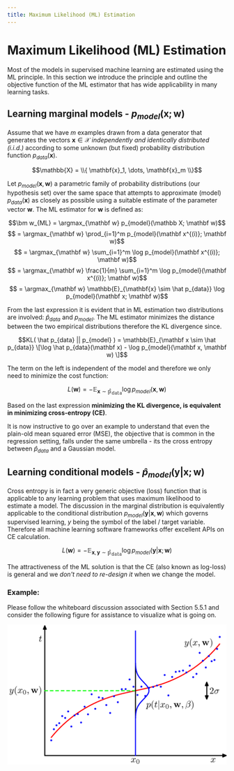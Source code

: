 ```yaml
---
title: Maximum Likelihood (ML) Estimation 
---
```


# Maximum Likelihood (ML) Estimation

Most of the models in supervised machine learning are estimated using the ML principle. In this section we introduce the principle and outline the objective function of the ML estimator that has wide applicability in many learning tasks. 

## Learning marginal models -  $p_{model}(\mathbf{x}; \mathbf w)$

Assume that we have $m$ examples drawn from a data generator that generates the vectors $\mathbf{x} \in \mathcal{X}$ _independently and identically distributed (i.i.d.)_ according to some unknown (but fixed) probability distribution function $p_{data}(\mathbf{x})$.

$$\mathbb{X} = \\{ \mathbf{x}_1, \dots, \mathbf{x}_m \\}$$

Let $p_{model}(\mathbf x, \mathbf w)$ a parametric family of probability distributions (our hypothesis set) over the same space that attempts to approximate (model) $p_{data}(\mathbf{x})$ as closely as possible using a suitable estimate of the parameter vector $\mathbf w$. The ML estimator for $\mathbf w$ is defined as:

$$\bm w_{ML} = \argmax_{\mathbf w} p_{model}(\mathbb X; \mathbf w)$$
$$ = \argmax_{\mathbf w} \prod_{i=1}^m p_{model}(\mathbf x^{(i)}; \mathbf w)$$
$$ = \argmax_{\mathbf w} \sum_{i=1}^m \log p_{model}(\mathbf x^{(i)}; \mathbf w)$$
$$ = \argmax_{\mathbf w} \frac{1}{m} \sum_{i=1}^m \log p_{model}(\mathbf x^{(i)}; \mathbf w)$$
$$ = \argmax_{\mathbf w} \mathbb{E}_{\mathbf{x} \sim \hat p_{data}} \log p_{model}(\mathbf x; \mathbf w)$$

From the last expression it is evident that in ML estimation two distributions are involved: $\hat p_{data}$ and $p_{model}$. The ML estimator minimizes the distance between the two empirical distributions therefore the KL divergence since.  

$$KL( \hat p_{data} || p_{model} ) = \mathbb{E}_{\mathbf x  \sim \hat p_{data}} \[\log \hat p_{data}(\mathbf x) - \log p_{model}(\mathbf x, \mathbf w) \]$$ 

The term on the left is independent of the model and therefore we only need to minimize the cost function:

$$ L(\mathbf w) = - \mathbb{E_{\mathbf x \sim \hat p_{data}}}  \log p_{model}(\mathbf x, \mathbf w)$$

Based on the last expression **minimizing the KL divergence, is equivalent in minimizing cross-entropy (CE)**. 

It is now instructive to go over an example to understand that even the plain-old mean squared error (MSE), the objective that is common in the regression setting, falls under the same umbrella - its the cross entropy between $\hat p_{data}$ and a Gaussian model. 


## Learning conditional models - $\hat p_{model}(\mathbf y | \mathbf x; \mathbf w)$

Cross entropy is in fact a very generic objective (loss) function that is applicable to any learning problem that uses maximum likelihood to estimate a model.  The discussion in the marginal distribution  is equivalently applicable to the conditional distribution $p_{model}(\mathbf y | \mathbf x, \mathbf w)$ which governs supervised learning, $y$ being the symbol of the label / target variable. Therefore all machine learning software frameworks offer excellent APIs on CE calculation.

$$ L(\mathbf w) = - \mathbb{E_{\mathbf x, \mathbf y \sim \hat p_{data}}}  \log p_{model}(\mathbf y | \mathbf x; \mathbf w)$$

The attractiveness of the ML solution is that the CE (also known as log-loss) is general and we _don't need to re-design it_ when we change the model.   

### Example: 

Please follow the whiteboard discussion associated with Section 5.5.1 and consider the following figure for assistance to visualize what is going on.

![conditional-model-gaussian](images/conditional-model-gaussian.png#center)

